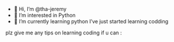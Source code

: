 - 👋 Hi, I’m @tha-jeremy
- 👀 I’m interested in Python
- 🌱 I’m currently learning python
 I’ve just started learning codding


plz give me any tips on learning coding if u can :
